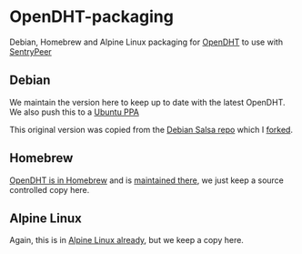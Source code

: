 # OpenDHT-packaging

Debian, Homebrew and Alpine Linux packaging for [OpenDHT](https://github.com/savoirfairelinux/opendht) to use with [SentryPeer](https://github.com/SentryPeer/SentryPeer)

## Debian

We maintain the version here to keep up to date with the latest OpenDHT. We also push this to a [Ubuntu PPA](https://launchpad.net/~gavinhenry/+archive/ubuntu/opendht)

This original version was copied from the [Debian Salsa repo](https://salsa.debian.org/debian/opendht) which I [forked](https://salsa.debian.org/ghenry/opendht).

## Homebrew

[OpenDHT is in Homebrew](https://formulae.brew.sh/formula/opendht) and is [maintained there](https://github.com/Homebrew/homebrew-core/blob/HEAD/Formula/opendht.rb), we just keep a source controlled copy here.

## Alpine Linux

Again, this is in [Alpine Linux already](https://gitlab.alpinelinux.org/alpine/aports/-/tree/master/testing/opendht), but we keep a copy here.
